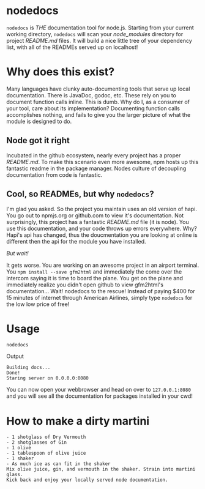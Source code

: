 nodedocs
===

`nodedocs` is *THE* documentation tool for node.js. Starting from your current working directory, `nodedocs` will scan your _node\_modules_ directory for project _README.md_ files. It will build a nice little tree of your dependency list, with all of the READMEs served up on localhost!

# Why does this exist?

Many languages have clunky auto-documenting tools that serve up local documentation. There is JavaDoc, godoc, etc. These rely on you to document function calls inline. This is dumb. Why do I, as a consumer of your tool, care about its implementation? Documenting function calls accomplishes nothing, and fails to give you the larger picture of what the module is designed to do.

## Node got it right

Incubated in the github ecosystem, nearly every project has a proper _README.md_. To make this scenario even more awesome, npm hosts up this fantastic readme in the package manager. Nodes culture of decoupling documentation from code is fantastic.

## Cool, so READMEs, but why `nodedocs`?

I'm glad you asked. So the project you maintain uses an old version of hapi. You go out to npmjs.org or github.com to view it's documentation. Not surprisingly, this project has a fantastic _README.md_ file (it is node). You use this documentation, and your code throws up errors everywhere. Why? Hapi's api has changed, thus the doucmentation you are looking at online is different then the api for the module you have installed.

*But wait!*

It gets worse. You are working on an awesome project in an airport terminal. You `npm install --save gfm2html` and immediately the come over the intercom saying it is time to board the plane. You get on the plane and immediately realize you didn't open github to view gfm2html's documentation... Wait! nodedocs to the rescue! Instead of paying $400 for 15 minutes of internet through American Airlines, simply type `nodedocs` for the low low price of free!

# Usage

`nodedocs`

Output

```text
Building docs...
Done!
Staring server on 0.0.0.0:8080
```

You can now open your webbrowser and head on over to `127.0.0.1:8080` and you will see all the documentation for packages installed in your cwd!


# How to make a dirty martini

```text
- 1 shotglass of Dry Vermouth
- 2 shotglasses of Gin
- 1 olive
- 1 tablespoon of olive juice
- 1 shaker
- As much ice as can fit in the shaker
Mix olive juice, gin, and vermouth in the shaker. Strain into martini glass.
Kick back and enjoy your locally served node documentation.
```
